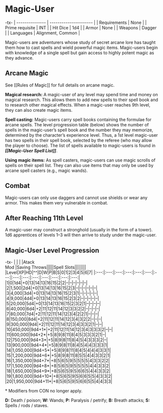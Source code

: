 # Magic-User

-tx-
| --------------- | ---------------------- |
| Requirements    | None              |
| Prime requisite | INT               |
| Hit Dice        | 1d4               |
| Armor          | None              |
| Weapons         | Dagger            |
| Languages       | Alignment, Common |


Magic-users are adventurers whose study of secret arcane lore has taught them how to cast spells and wield powerful magic items. Magic-users begin with knowledge of a single spell but gain access to highly potent magic as they advance.

## Arcane Magic

See [[Rules of  Magic]] for full details on arcane magic.

**Magical research:** A magic-user of any level may spend time and money on magical research. This allows them to add new spells to their spell book and to research other magical effects. When a magic-user reaches 9th level, they can also create magic items.

**Spell casting:** Magic-users carry spell books containing the formulae for arcane spells. The level progression table (below) shows the number of spells in the magic-user’s spell book and the number they may memorize, determined by the character’s experience level. Thus, a 1st level magic-user has two spells in their spell book, selected by the referee (who may allow the player to choose). The list of spells available to magic-users is found in ***[[Magic-User Spell List]]***.

**Using magic items:** As spell casters, magic-users can use magic scrolls of spells on their spell list. They can also use items that may only be used by arcane spell casters (e.g., magic wands).

## Combat

Magic-users can only use daggers and cannot use shields or wear any armor. This makes them very vulnerable in combat.

## After Reaching 11th Level

A magic-user may construct a stronghold (usually in the form of a tower). 1d6 apprentices of levels 1–3 will then arrive to study under the magic-user.

## Magic-User Level Progression

-tx-
| | | |Atack<br> Mod  |Saving Throws|||||Spell Slots||||||||
|Level|XP|HD|^^|D|W|P|B|S|0|1|2|3|4|5|6|7|
|:---:|:---:|:---:|:---:|:---:|:---:|:---:|:---:|:---:|:---:|:---:|:---:|:---:|:---:|
|1|0|1d4|+0|13|14|13|16|15|2|2|–|–|–|–|–|–|
|2|1,500|2d4|+0|13|14|13|16|15|2|3|–|–|–|–|–|–|
|3|4,000|3d4|+0|13|14|13|16|15|2|3|1|–|–|–|–|–|
|4|9,000|4d4|+0|13|14|13|16|15|2|3|2|–|–|–|–|–|
|5|20,000|5d4|+0|13|14|13|16|15|2|3|2|1|–|–|–|–|
|6|40,000|6d4|+2|11|12|11|14|12|3|3|2|2|–|–|–|–|
|7|80,000|7d4|+2|11|12|11|14|12|3|4|2|2|1|–|–|–|
|8|150,000|8d4|+2|11|12|11|14|12|3|4|3|2|2|–|–|–|
|9|300,000|9d4|+2|11|12|11|14|12|3|4|3|3|2|1|–|–|
|10|450,000|9d4+1*|+2|11|12|11|14|12|3|4|3|3|3|2|–|–|
|11|600,000|9d4+2*|+5|8|9|8|11|8|4|5|3|3|3|2|1|–|
|12|750,000|9d4+3*|+5|8|9|8|11|8|4|5|4|3|3|3|2|–|
|13|900,000|9d4+4*|+5|8|9|8|11|8|4|5|4|4|3|3|3|1|
|14|1,050,000|9d4+5*|+5|8|9|8|11|8|4|5|4|4|4|3|3|1|
|15|1,200,000|9d4+6*|+5|8|9|8|11|8|5|5|4|4|3|3|2|1|
|16|1,350,000|9d4+7*|+8|5|6|5|9|5|5|5|5|4|3|3|2|2|
|17|1,500,000|9d4+8*|+8|5|6|5|9|5|5|5|5|4|4|3|3|2|
|18|1,650,000|9d4+9*|+8|5|6|5|9|5|6|6|5|4|4|3|3|2|
|19|1,800,000|9d4+10*|+8|5|6|5|9|5|6|6|5|5|4|3|3|2|
|20|1,950,000|9d4+11*|+8|5|6|5|9|5|6|6|5|5|4|4|3|3|

\* Modifiers from CON no longer apply.

**D:** Death / poison; **W:** Wands; **P:** Paralysis / petrify; **B:** Breath attacks; **S:** Spells / rods / staves.